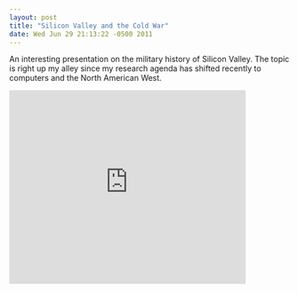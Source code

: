 ```yaml
---
layout: post
title: "Silicon Valley and the Cold War"
date: Wed Jun 29 21:13:22 -0500 2011
---
```


An interesting presentation on the military history of Silicon Valley. The topic is right up my alley since my research agenda has shifted recently to computers and the North American West.

<iframe width="425" height="349" src="http://www.youtube.com/embed/ZTC_RxWN_xo" frameborder="0" allowfullscreen></iframe>
<br/ >